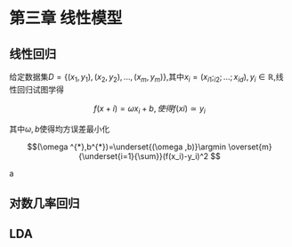 <h1>第三章 线性模型</h1>
<h2>线性回归</h2>

给定数据集$D = \{(x_1,y_1),(x_2,y_2),...,(x_m,y_m)\}$,其中$x_i=(x_{i1};_{i2};...;x_{id}),y_i \in \mathbb{R}$,线性回归试图学得

$$f(x+i)=\omega x_i + b,使得f(xi)\simeq y_i$$

其中$\omega,b$使得均方误差最小化

$$(\omega ^{*},b^{*})=\underset{(\omega ,b)}\argmin \overset{m}{\underset{i=1}{\sum}}(f(x_i)-y_i)^2
$$

a


<h2>对数几率回归
<h2>LDA
